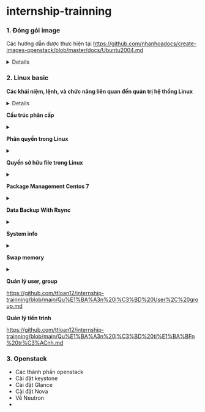 # internship-trainning
### 1. Đóng gói image
Các hướng dẫn được thực hiện tại https://github.com/nhanhoadocs/create-images-openstack/blob/master/docs/Ubuntu2004.md 
<details>
 
#  <summary> một số khái niệm liên quan </summary>
- LVM (Logical Volume Manager) là một hệ thống quản lý ổ đĩa trong Linux, cho phép tạo các phân vùng linh hoạt hơn so với việc sử dụng phân vùng tĩnh truyền thống (partition).
Với LVM, bạn có thể dễ dàng thay đổi kích thước, thêm, hoặc di chuyển các phân vùng mà không cần khởi động lại hệ thống.
- Image không dùng LVM có nghĩa là hệ điều hành hoặc ứng dụng trong image đó sử dụng phân vùng truyền thống (như ext4, xfs, v.v.) thay vì LVM để quản lý không gian đĩa.
Điều này thường dẫn đến việc quản lý phân vùng ít linh hoạt hơn, nhưng lại đơn giản hơn trong một số trường hợp, đặc biệt là khi không cần phải mở rộng hoặc thu hẹp các phân vùng sau khi hệ thống đã được triển khai.
- Queens là một phiên bản ổn định với nhiều cải tiến và tính năng mới, nhưng không còn nhận được cập nhật bảo mật hoặc hỗ trợ chính thức từ OpenStack Foundation,
vì đã có các phiên bản mới hơn. Nếu có thể, bạn nên xem xét việc nâng cấp lên một phiên bản mới hơn để nhận được các bản vá bảo mật và cải tiến hiệu năng.
Phiên bản này phù hợp với các môi trường sản xuất yêu cầu sự ổn định và tính năng tiên tiến trong các dịch vụ mạng, quản lý container và quản lý tài nguyên.
vì đã có các phiên bản mới hơn. Phiên bản này phù hợp với các môi trường sản xuất yêu cầu sự ổn định và tính năng tiên tiến trong các dịch vụ mạng, quản lý container và quản lý tài nguyên.
    
**tạo mới VM tại webvirtcloud**
- tạo WebvirtCloud cần tạo docker trước
- docker version được chỉnh sửa trong `sudo nano ./webvirtcloud.sh-`. Tạo ra version vượt mức yêu cầu nhưng vẫn cảnh báo lỗi thì sửa ở đoạn docker-version
``` 
 required_version="25.0.0"

## Compare versions using a simple logic
if [ "$(printf '%s\n' "$required_version" "$docker_version" | sort -V | head -n1)" = "$required_version" ]; then
    echo -e "\nDocker version $docker_version is sufficient.\n"
else
    echo -e "\nDocker version $docker_version is not sufficient. Please update Docker to version $required_version or later.\n" 
    exit 1
fi  
``` 
- bắt đầu web thì có mariadb, rabbitmq
- chạy docker ps để hiện container ID 
- chạy lệnh ` docker inspect -f '{{range .NetworkSettings.Networks}}{{.IPAddress}}{{end}}' container-id  ` - tìm ra ip cần. Thay thế container-id tương ứng
- vào trag web với ip trên
</details>

### 2. Linux basic
**Các khái niệm, lệnh, và chức năng liên quan đến quản trị hệ thống Linux**
<details>
 
**Tập lệnh**
-  <summary>Lệnh ls thường  </summary> được sử dụng để xác định các tập tin và thư mục trong thư mục làm việc. Lệnh này là một trong nhiều lệnh Linux thường được sử dụng mà bạn nên biết.
- Lệnh pwd: Hiển thị hiện tại thư mục làm việc.
- Lệnh mkdir: Tạo một thư mục.
- Lệnh cd: Để điều hướng giữa các thư mục khác nhau
- Lệnh rmdir: Loại bỏ các thư mục trống khỏi danh sách thư mục.
- Lệnh cp: Sao chép tập tin từ thư mục này sang thư mục khác.
- Lệnh mv: Đổi tên và thay thế các tập tin
- Lệnh rm: Xóa tập tin
- Lệnh uname: Lệnh lấy cơ sở thông tin về hệ điều hành
- Lệnh locate: Tìm một tập tin trong cơ sở dữ liệu.
- Lệnh touch: Tạo file trống
- Lệnh ln: Tạo đường tắt cho các tập tin khác
- Lệnh cat: Hiển thị tập tin nội dung ở đầu thiết bị
- Lệnh clear: Xóa phần cuối của thiết bị 
- Lệnh ps: Hiển thị các tiến trình trong terminal
- Lệnh grep: Tìm kiếm một công cụ ở đầu ra
- Lệnh echo: Hiển thị các tiến trình đang hoạt động trên terminal
- Lệnh wget tải tập tin từ internet.
- Lệnh whereis: 
- Lệnh df: Kiểm tra chi tiết của tập tin hệ thống
- Lệnh wc : Kiểm tra dòng, số từ và ký tự trong tệp bằng các tùy chọn khác nhau
  - wc -w show number from
  - wc -l display number line
  - wc -m show số lượng ký tự có trong một tệp
</details>

**Cấu trúc phân cấp**
<details>
 <summary>  </summary> 
/

Đây là điểm nhập của tất cả các thư mục và được mô tả như một dấu gạch chéo về phía trước, đây thực sự là ngôi nhà của Hệ điều hành. Mọi thứ đều ở trong đó. Không phải mọi người dùng đều có đặc quyền đọc và ghi vào thư mục này; chỉ quản trị viên hoặc người dùng được phép của hệ điều hành mới có quyền truy cập vào các đặc quyền đó.

/bin

Đây là thư mục có tất cả các tệp nhị phân của một số chương trình quan trọng trên hệ điều hành. Thư mục này chứa dữ liệu về các lệnh được sử dụng nhiều nhất liên quan đến tạo (mkdir), di chuyển (mv), sao chép (cp), liệt kê (ls) và xóa (rm) một thư mục hoặc tệp. Theo Tiêu chuẩn hệ thống tệp của Linux, thư mục này không thể có thư mục con.

/boot

Đây là thư mục xử lý việc kích hoạt Hệ điều hành Linux. Trước hết, bạn không cần phải sửa đổi bất kỳ thứ gì trong thư mục này, nếu không, bạn không thể thay đổi bất kỳ thứ gì trong đó trừ khi bạn có quyền của quản trị viên. Bạn nên tránh xa làm bất cứ điều gì trong thư mục này, nếu không sẽ rất khó để thiết lập lại nó.

/dev

Thư mục này chứa các tệp của các thiết bị như Thiết bị USB hoặc Ổ cứng. Hầu hết các tệp được tạo trong thời gian khởi động hoặc khi thiết bị được gắn vào.

/etc

Điều này có vẻ hơi buồn cười đối với bạn, nhưng thư mục này dành cho những loại tệp cấu hình và thư mục mà hệ thống không biết phải đặt chúng ở đâu. Vì vậy, nó là một thư mục “et Cetra” cho Hệ điều hành Linux.

Thư mục này chủ yếu chứa các tệp cục bộ của chương trình tĩnh ảnh hưởng đến tất cả người dùng. Vì thư mục này chủ yếu chứa các tệp liên quan đến cấu hình, tốt hơn nên gọi nó là “Mọi thứ cần cấu hình”.

/home

Đây là thư mục chứa hầu hết dữ liệu cá nhân của người dùng. Người dùng dành phần lớn thời gian của mình ở đây vì Tải xuống, Tài liệu, Máy tính để bàn và tất cả các thư mục cơ bản được yêu cầu và phổ biến khác đều nằm trong thư mục “/ home” này. Tất cả các tệp cấu hình dấu chấm của người dùng cũng có trong đây.

/lib

Đây là những thư mục nơi các thư viện được lưu trữ. Thư viện là một số tệp cần thiết cho bất kỳ ứng dụng nào để thực hiện một số tác vụ hoặc chức năng. Ví dụ, các thư viện này có thể cần thiết bởi các tệp nhị phân trong thư mục / bin .

/media

Đây là thư mục nơi tất cả các thiết bị lưu trữ được kết nối bên ngoài được tự động gắn kết. Chúng ta không cần phải làm gì trong thư mục này vì nó được quản lý bởi chính Hệ điều hành, nhưng nếu chúng ta muốn mount các thiết bị lưu trữ theo cách thủ công, chúng ta có thư mục / mnt cho mục đích đó.

/mnt

Đây là thư mục mà bạn có thể tìm thấy các ổ đĩa được gắn kết khác. Ví dụ: ổ USB, Ổ cứng gắn ngoài hoặc Ổ đĩa mềm. Điều này ngày nay không được sử dụng vì các thiết bị được tự động gắn vào thư mục / media, nhưng đây là nơi chúng ta có thể gắn các thiết bị lưu trữ của mình theo cách thủ công.

/opt

Đây là thư mục tùy chọn. Đây là thư mục chứa phần mềm được cài đặt thủ công bởi các nhà cung cấp.

/proc

Đây là thư mục có các tệp giả. Các tệp giả chứa thông tin về các quy trình.

/root

Cũng giống như / home directory, / root là nhà của Administrator hay còn gọi là superuser. Vì đây là thư mục của superuser, tốt hơn hết là bạn không nên chạm vào nó trừ khi bạn có đầy đủ kiến ​​thức về những gì bạn đang làm.

/run

Thư mục này được sử dụng để lưu trữ dữ liệu tạm thời của các tiến trình đang chạy trên Hệ điều hành.

/sbin

Thư mục này cũng giống như thư mục / bin, nhưng nó được sử dụng bởi superuser, và đó là lý do tại sao “s” được sử dụng trước bin.

/snap

Đây là thư mục chứa các gói snap được lưu trữ trong đó.

/srv

Thư mục này lưu trữ dữ liệu của các dịch vụ đang chạy trên hệ thống. Ví dụ, nó giữ dữ liệu nếu một máy chủ đang chạy trên Hệ điều hành.

/sys

Thư mục này luôn được tạo trong thời gian khởi động, vì vậy nó là một thư mục ảo như / dev, và nó là thư mục khi bạn muốn giao tiếp với Kernal. Nó cũng chứa thông tin liên quan đến các thiết bị được kết nối.

/tmp

Đây là thư mục tạm thời và chứa các tập tin tạm thời của các ứng dụng đang chạy trên hệ thống.

/usr

Thư mục này chứa các ứng dụng được cài đặt và sử dụng bởi người dùng. Nó còn được gọi là “Tài nguyên Hệ thống UNIX”. Nó cũng có thư mục / bin, / sbin và / lib riêng, khác với thư mục / bin, / sbin và / lib của superuser.

/var

Đây là một thư mục có thể thay đổi chứa các tệp và thư mục có kích thước dự kiến ​​sẽ tăng lên theo thời gian và mức độ sử dụng của hệ thống.

 </details>

**Phân quyền trong Linux**

<details>
 <summary>  </summary> 
 - Ownership và Permission
Có 3 loại chủ sở hữu một file/thư mục trên Linux đó là user, group, other
Các quyền đọc, ghi, thực thi được ký hiểu là r, w, x tương ứng với các số là 4, 2, 1.
Lệnh chmod để thay đổi quyền, chown để thay đổi user sở hữu, chrgrp để thay đổi group sở hữu.
 
| file type | user | group | other | name|
| :-------- |:---- |:----- |:----- |:--- |
| d         |rwx   |r-x    |r-x    | dir1|   
| -         |rw-   |r--    |r--    |file1|

 d- thư mục           
 
 -- file
 
 r- đọc
 
 w- ghi
 
 x- thực thi
 
 -- không có quyền 

 u = user= rwx

 g= group= rw

 o= other= r
 </details>
 
**Quyền sở hữu file trong Linux**
<details>
 <summary>  </summary> 

- Nếu bạn muốn loại user nào có quyền nào với file hoặc folder, thì bạn có thể thực thi lệnh chmod để điều khiển việc này theo ý bạn.

Trước tiên nếu muốn xem quyền của file đang ở trong tình trạng nào, bạn có thể thực thi lệnh ls -l

Ví dụ, ls -l file1.txt sẽ hiện ra kết quả:

```-rwxr–rw- 1 user user 0 Jan 19 12:59 file1.txt```

1 – Số của hard links. Hard link là link tới một file đã tồn tại.

user user – Phần này lần lượt hiện chủ của file (owner) và nhóm của chủ file (group) này. Với ví dụ này, chủ file có tên là user và group của nó là user

0 – Thể hiện kích thước của file.

Jan 19 12:59 – Ngày chỉnh sửa cuối cùng.

file1.txt – Tên của thư mục / file

Bên dưới là hướng dẫn chỉ bạn cách sử dụng chmod để đổi quyền của file và thư mục bằng cách thêm số cho đúng. Mỗi loại có số riêng của nó:

r (read) – 4

w (write) – 2

x (execute) – 1

Vì vậy nếu bạn muốn đặt file1.txt với các quyền ở ví dụ trên sao cho owner quyền đọc (r), ghi (w), thực thi (x), nhóm có quyền đọc (r), và những người khác có quyền đọc ghi (r) + (w), bạn sử dụng lệnh:

```chmod 746 file1.txt```

Kết quả nếu bạn kiểm tra quyền của file1.txt sẽ là:

```-rwxr–rw- 1 user user 0 Jan 19 12:59 file1.txt```

- Chown được dùng để đổi owners (chủ sở hữu) của file và folder. Thông thường bạn cần có quyền root để làm lệnh này. Cấu trúc lệnh này cơ bản như sau:
  
```chown [owner/group owner] [file name]```

nếu chúng ta có một file tên là “demo.txt” và muốn đổi chủ sở hữu của file tới cho “jerry” và group owner thành “clients”, vì thông thường khi bạn thay đổi owner bạn cần thay đổi luôn group owner, bạn cần dùng lệnh sau:

```chown jerry:clients demo.txt```

Như bạn thấy, chúng tôi phân biệt giữa owner và group owner với dấu 2 chấm “:”. Nếu chỉ muốn đổi chủ sở hữu của file, chúng ta dùng lệnh sau:

```chown jerry demo.txt```

Chỉ cần bỏ bớt nhóm sở hữu và chỉ cần điền tên chủ sở hữu mới của file, trong trường hợp này, nhóm sở hữu sẽ không đổi. Một ví dụ tương tự sẽ là nếu muốn đổi nhóm sở hữu của file, lệnh cần được viết như sau:

```chown :clients demo.txt```

Trong trường hợp này, chỉ nhóm chủ sở hữu được đổi thành clients (chủ sở hữu sẽ không đổi).

 </details>

 **Package Management Centos 7**

<details>
 <summary>  </summary> 
 
 Quản lý các gói là một khía cạnh quan trọng của quản trị hệ thống và phát triển trong môi trường Linux, chẳng hạn như CentOS. Có thể dùng YUM hoặc DNF. Dưới đây là 20 lệnh cơ bản giúp quản lý hiệu quả các gói của hệ thống CentOS, đảm bảo hệ thống chạy trơn tru và an toàn.

1. Install a package:	sudo yum install package_name

2. Update a package:	sudo yum update package_name

3. Remove a package:	sudo yum remove package_name

4. Search for a package:	yum search keyword

5. List all installed packages:	yum list installed

6. Check for available updates:	yum check-update

7. Clean cached data:	sudo yum clean all

8. List enabled repositories:	yum repolist

9. Enable a repository:	sudo yum-config-manager --enable repo_name

10. Disable a repository:	sudo yum-config-manager --disable repo_name

11. Upgrade all packages:	sudo yum upgrade

12. Show package information:	yum info package_name

13. Find which package provides a file:	yum provides file_name

14. Check package dependencies:	yum deplist package_name

15. Download a package without installing:	yum download package_name

16. Install a local RPM package:	sudo yum localinstall /full/path/to/package_name.rpm --- ví dụ sudo yum locatinstall ./telnet-0.17-85.e19.x86-64.

17. Lock a package version:	sudo yum versionlock package_name

18. Unlock a package version:	sudo yum versionlock delete package_name

19. Reinstall a package:	sudo yum reinstall package_name

20. List all available packages:	yum list all
    
 </details>
 
**Data Backup With Rsync**
<details>
 <summary>  </summary> 
Sao lưu dữ liệu là một phần thiết yếu của cả cơ sở hạ tầng cá nhân và doanh nghiệp. Các máy có hệ điều hành Linux có thể sử dụng rsync và ssh để tạo điều kiện thuận lợi cho quá trình này.

Rsync là một tiện ích dòng lệnh cho phép chuyển các tập tin đến các vị trí cục bộ và từ xa. Rsync rất tiện lợi khi sử dụng vì nó được mặc định đi kèm với hầu hết các bản phân phối Linux. Có thể tùy chỉnh công cụ bằng cách sử dụng nhiều tùy chọn có sẵn.

Trong trường hợp này sử dụng SSH kết hợp với rsync để bảo mật việc truyền tệp.

- Điều kiện tiên quyết

Quyền sudo hoặc root hoặc người dùng có quyền truy cập vào thư mục sao lưu và thư mục đích

Truy cập SSH vào máy chủ thông qua dòng lệnh/cửa sổ thiết bị đầu cuối

Rsync được cài đặt trên máy cục bộ và máy đích

- Cú pháp Rsync cơ bản cho việc truyền dữ liệu cục bộ và bên ngoài
Cú pháp sử dụng công cụ rsync khác nhau đối với truyền dữ liệu cục bộ và từ xa.

Đối với bản sao lưu cục bộ, cú pháp tuân theo mẫu cơ bản sau:
```
rsync 
options
 SOURCE DESTINATION 
```

Để chuyển tập tin đến một vị trí bên ngoài, chúng ta sẽ sử dụng một mẫu hơi khác một chút:

```rsync 
options 
 SOURCE user@IP_or_hostname:DESTINATION
```

Trong cả hai trường hợp, nguồn và đích đều là một thư mục hoặc đường dẫn tệp.

- Sử dụng Rsync để sao lưu dữ liệu cục bộ
Chúng ta sẽ bắt đầu bằng cách thực hiện sao lưu một thư mục trên cùng một máy Linux. Đường dẫn có thể là bất kỳ vị trí nào – phân vùng khác, ổ cứng, bộ lưu trữ ngoài, v.v.

Sử dụng đường dẫn đầy đủ cho cả nguồn và đích để tránh lỗi.

Ví dụ, để sao lưu Dir1 từ Documents tới /media/hdd2/rscync_backup , hãy sử dụng lệnh rsync theo mẫu này:

```rsync -av /home/test/Documents/Dir1 /media/hdd2/rsync_backup```
/home/test# rsync -av /home/test/Documents/Dir1 / media/hdd2/rsync-backup

- Sử dụng Rsync để sao lưu dữ liệu qua mạng
Để sao lưu dữ liệu an toàn qua mạng , rsync sử dụng SSH để truyền dữ liệu. Máy chủ của bạn cần được thiết lập để cho phép kết nối SSH.

Sau khi kết nối được với máy từ xa qua SSH , bạn có thể bắt đầu sao lưu dữ liệu vào một vị trí trên máy đó.

Ví dụ, để sao lưu Dir1 để sao lưu trên một máy khác qua mạng, hãy nhập:

```rsync -av /home/test/Documents/Dir1 test@192.168.56.101:/home/test/backup```

Bạn có thể kiểm tra xem các tập tin có thực sự nằm trên máy chủ từ xa hay không:

![image](https://github.com/user-attachments/assets/c52594ac-c7c0-47d9-8f7c-b27341d5cc26)

Nếu bạn kết nối lần đầu tiên, bạn sẽ cần nhập mật khẩu và xác nhận khi nhận được lời nhắc. Không cần nhập tên người dùng để chuyển từ xa nếu bạn muốn kết nối với tư cách là người dùng hiện tại.


- Nén dữ liệu khi sao lưu bằng Rsync
  
Để tiết kiệm dung lượng, bạn có thể nén dữ liệu trước khi chuyển sang vị trí khác. Bạn có thể sử dụng tùy chọn tích hợp của rsync để nén dữ liệu hoặc sử dụng một công cụ khác để thực hiện việc đó trước khi chạy rsync.

Để nén dữ liệu trong quá trình truyền, hãy sử dụng ```-z``` lệnh chuyển đổi ```rsync```.

```rsync -avz /home/test/Documents/Dir1 test@192.168.56.101:/home/test/backup```

Một lựa chọn khác là sử dụng```zip```lệnh để nén các tệp hoặc thư mục của bạn và sau đó chạy ```rsync```. Trong trường hợp của chúng tôi, chúng tôi sẽ nén Dir1 vào Dir.zip :

```zip /home/test/Documents/Dir1.zip /home/test/Documents/Dir1```

Sau đó chuyển tập tin đó đến một vị trí khác:

```rsync -avz /home/test/Documents/Dir1.zip test@192.168.56.101:/home/test/backup```

Bây giờ, bạn có một bản sao nén của thư mục trên máy chủ từ xa. Bạn cũng có thể thực hiện điều này để chuyển dữ liệu cục bộ nếu bạn muốn sao lưu trên ổ đĩa hoặc phân vùng khác.

  </details>

  **System info**
<details>
 <summary>  </summary> 
 
 + Lệnh ```lscpu``` cung cấp thông tin về CPU( xử lý các logic và phép toán), kiến ​​trúc bộ xử lý, khả năng ảo hóa của CPU và số lõi của  bộ xử lý.Thu thập thông tin từ file /proc/cpuinfo.
 
 ![image](https://github.com/user-attachments/assets/8474180c-2955-4988-88cb-00789d7a30a2)
 
 + lệnh ```free```  xem dung lượng bộ nhớ khả dụng (avaiable) trên hệ thống và dung lượng hiện đang được sử dụng. xem trên RAM( bộ nhớ truy cập ngẫu nhiên- bộ nhớ ảo trong phần cứng). Thu thập từ tệp /proc/meminfo.
 
 + lệnh ```dmidecode``` để biết số lượng khe cắm bộ nhớ trên hệ thống và dung lượng RAM mỗi khe hiện đang giữ. Lệnh dmidecode đọc thông tin phần cứng từ các bảng DMI. ```sudo dmidecode -t memory | grep -i size```
 
 ![image](https://github.com/user-attachments/assets/22099d22-1536-4b58-89f6-5bb6eec46b87)

 + lệnh ```df``` để xem mức sử dụng đĩa hiện tại, bao gồm số lượng phân vùng (partitions) và dung lượng đĩa còn trống. Tùy chọn -h trình bày dữ liệu ở định dạng con người dễ đọc hơn.```df -h```
 
 ![image](https://github.com/user-attachments/assets/733c2fb6-bfb7-4dc6-be52-81059d74488f)

 + lệnh ```fdisk``` để có thêm thông tin chi tiết liên quan đến số lượng các phân vùng, kích thước của chúng, loại hệ thống tệp và các mục nhập vào phân vùng bảng (partition table entries).```sudo fdisk -l```
   
 + lệnh ```lshw``` Để nhận thông tin ngắn gọn liên quan đến toàn bộ thiết bị đĩa cứng ```lshw -short -C disk```

 + Lệnh ```lsusb``` xem thông tin liên quan đến các thiết bị đĩa hiện được gắn vào hệ thống. Các thiết bị này bao gồm USB, đầu đọc đĩa ngoài, v.v.```lsusb```

 +  lệnh ```lspci``` để xem các PCI bus và thông tin chi tiết về các thiết bị được kết nối với chúng.```lspci``` . Một số thiết bị phổ biến trong danh mục này bao gồm bộ điều hợp VGA, card đồ họa, card mạng (network adapter), cổng USB, bộ điều khiển SATA, v.v.

 +  ```Dmesg``` để xem các thiết bị phần cứng được gắn vào PC Linux trong quá trình khởi động. Lệnh```dmesg``` không chỉ dùng để xem các thiết bị phần cứng được đính kèm mà còn là một lệnh tuyệt vời để tìm lỗi phần cứng vì nó lưu trữ thông tin về các thiết bị khi hệ thống khởi động.

 + ``` sudo lshw -C network``` xem thông tin liên quan đến card mạng
</details>

  **Swap memory**
<details>
 <summary>  </summary>
 
- Khi RAM hết memory, sẽ có một lựa chọn thay thế để giúp cho process của ta vẫn có thể hoạt động được. Cơ chế này đều có ở cả hệ điều hành Windows lẫn Linux. Khi lượng memory cần thiết để xử lý process không đủ, hệ điều hành sẽ “mượn” thêm memory từ một kho lưu trữ phụ (gọi là virtual memory) để chứa các nội dung không hoạt động (inactive). Nhờ đó, hệ thống của ta sẽ có thêm lượng memory trống để xử lý các process mới. Lượng memory phụ này được mượn từ ổ cứng và được gọi là Swap memory.
  
- Phân vùng swap (swap partition): là loại swap memory mặc định của hệ thống. Khi đó, một phần vùng của ổ cứng sẽ được dành cho việc swapping. Loại swap này có thể được tạo từ lúc cài đặt HĐH và tự động mount vào sử dụng khi khởi động.
   
  + Tập tin swap (swap file): là loại swap memory do ta tự tạo. Trong trường hợp ổ cứng không còn đủ dung lượng để tạo một phân vùng mới dành cho swap, ta có thể tự tạo một file swap dùng cho việc swapping. Loại swap này có thể được tạo sau khi cài đặt HĐH, và không được tự động mount mà phải mount tay hoặc mount qua fstab.
   
  + swap memory là một phần riêng biệt của ổ cứng được sử dụng khi RAM hết memory. Đối với Linux, sẽ có một chương trình quản lý memory có nhiệm vụ xử lý công việc này. Khi RAM dần hết memory, chương trình trên sẽ thực hiện tìm kiếm những block dữ liệu inactive trên RAM mà không được sử dụng trong một khoảng thời gian dài. Sau khi tìm kiếm thành công, nó sẽ thực hiện bê block dữ liệu đó sang swap memory. Bằng cách này, không gian trên RAM sẽ được giải tỏa và nhờ đó các process cần thiết sử dụng memory hơn sẽ có đất để xài.
  
- Lợi ích :
  
  + Swap có ích trong việc lưu trữ những block dữ liệu ít được truy xuất, từ đó giải phóng bớt memory trên RAM để RAM có không gian xử lý các chương trình có độ ưu tiên cao hơn.
    
  + Giúp RAM không bị hết dung lượng.
    
  + Là phương án backup trong trường hợp RAM hết dung lượng và ta chưa thể nâng cấp kịp thời.

  + Hỗ trợ một phần khi chạy các chương trình yêu cầu memory lớn.

  + Khi hệ thống vào trạng thái ngủ đông (hibernation), tất cả nội dung trên RAM sẽ được chép vào swap. Từ đó việc quay trở lại trạng thái trước ngủ đông sẽ thuận tiện hơn.

   </details>
   
**Quản lý user, group**

  https://github.com/ttloan12/internship-trainning/blob/main/Qu%E1%BA%A3n%20l%C3%BD%20User%2C%20group.md 
  
**Quản lý tiến trình**

  https://github.com/ttloan12/internship-trainning/blob/main/Qu%E1%BA%A3n%20l%C3%BD%20ti%E1%BA%BFn%20tr%C3%ACnh.md

### 3. Openstack
- Các thành phần openstack
- Cài đặt keystone
- Cài đặt Glance
- Cài đặt Nova
- Về Neutron
-
